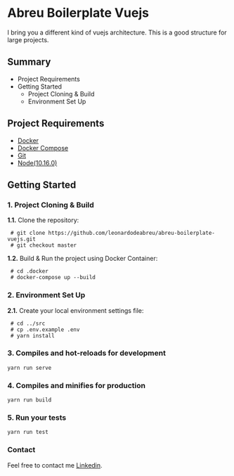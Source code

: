# Abreu Boilerplate Vuejs

I bring you a different kind of vuejs architecture. This is a good structure for large projects. 

## Summary

- Project Requirements
- Getting Started
  - Project Cloning & Build
  - Environment Set Up

## Project Requirements

- [Docker](https://www.docker.com/get-started)
- [Docker Compose](https://docs.docker.com/compose/gettingstarted)
- [Git](https://git-scm.com/downloads)
- [Node(10.16.0)](https://nodejs.org/en/)

## Getting Started
### 1. Project Cloning & Build
  **1.1.** Clone the repository:

  ```
   # git clone https://github.com/leonardodeabreu/abreu-boilerplate-vuejs.git
   # git checkout master
  ```

  **1.2.** Build & Run the project using Docker Container:

  ```
   # cd .docker
   # docker-compose up --build
  ```

### 2. Environment Set Up
  **2.1.** Create your local environment settings file:

  ```
   # cd ../src
   # cp .env.example .env
   # yarn install
  ```

### 3. Compiles and hot-reloads for development
```
yarn run serve
```

### 4. Compiles and minifies for production
```
yarn run build
```

### 5. Run your tests
```
yarn run test
```

### Contact
Feel free to contact me [Linkedin](https://www.linkedin.com/in/leonardo-abreu-7b5791102/).

